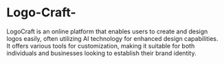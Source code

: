 # Logo-Craft-
LogoCraft is an online platform that enables users to create and design logos easily, often utilizing AI technology for enhanced design capabilities. It offers various tools for customization, making it suitable for both individuals and businesses looking to establish their brand identity.

